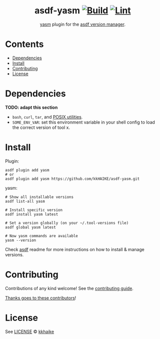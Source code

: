 <div align="center">

# asdf-yasm [![Build](https://github.com/kkHAIKE/asdf-yasm/actions/workflows/build.yml/badge.svg)](https://github.com/kkHAIKE/asdf-yasm/actions/workflows/build.yml) [![Lint](https://github.com/kkHAIKE/asdf-yasm/actions/workflows/lint.yml/badge.svg)](https://github.com/kkHAIKE/asdf-yasm/actions/workflows/lint.yml)

[yasm](https://www.tortall.net/projects/yasm/manual/html/) plugin for the [asdf version manager](https://asdf-vm.com).

</div>

# Contents

- [Dependencies](#dependencies)
- [Install](#install)
- [Contributing](#contributing)
- [License](#license)

# Dependencies

**TODO: adapt this section**

- `bash`, `curl`, `tar`, and [POSIX utilities](https://pubs.opengroup.org/onlinepubs/9699919799/idx/utilities.html).
- `SOME_ENV_VAR`: set this environment variable in your shell config to load the correct version of tool x.

# Install

Plugin:

```shell
asdf plugin add yasm
# or
asdf plugin add yasm https://github.com/kkHAIKE/asdf-yasm.git
```

yasm:

```shell
# Show all installable versions
asdf list-all yasm

# Install specific version
asdf install yasm latest

# Set a version globally (on your ~/.tool-versions file)
asdf global yasm latest

# Now yasm commands are available
yasm --version
```

Check [asdf](https://github.com/asdf-vm/asdf) readme for more instructions on how to
install & manage versions.

# Contributing

Contributions of any kind welcome! See the [contributing guide](contributing.md).

[Thanks goes to these contributors](https://github.com/kkHAIKE/asdf-yasm/graphs/contributors)!

# License

See [LICENSE](LICENSE) © [kkhaike](https://github.com/kkHAIKE/)
